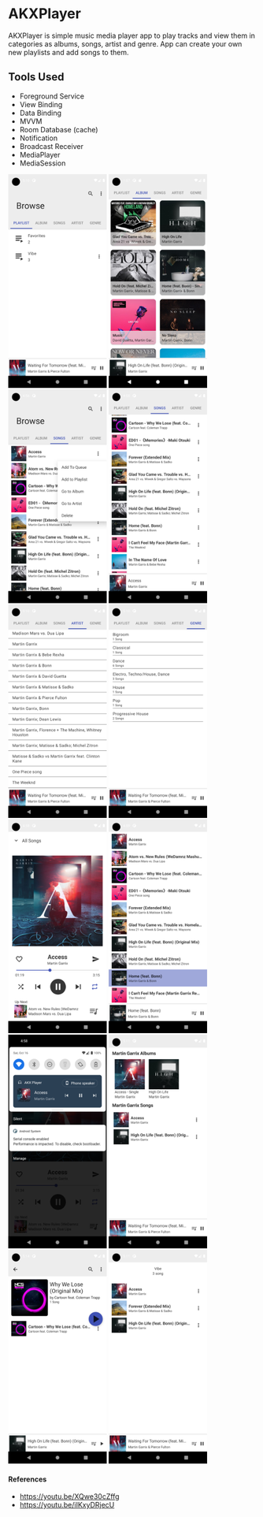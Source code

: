 # AKXPlayer
AKXPlayer is simple music media player app to play tracks and view them in categories as albums, songs, artist and genre. 
App can create your own new playlists and add songs to them.


## Tools Used
* Foreground Service
* View Binding
* Data Binding
* MVVM
* Room Database (cache)
* Notification
* Broadcast Receiver
* MediaPlayer
* MediaSession

<p float="left">
  <img src="screenshots/BROWSE_PLAYLISTS_SCREEN.png"  width="200"  />
  <img src="screenshots/BROWSE_ALBUM_SCREEN.png" width="200" /> 
  <img src="screenshots/BROWSE_SONGS_SCREEN.png" width="200" />
  <img src="screenshots/BROWSE_SONGS_SCREEN2.png"  width="200"  />
  <img src="screenshots/BROWSE_ARTIST_SCREEN.png" width="200" /> 
  <img src="screenshots/BROWSE_GENRE_SCREEN.png" width="200" />
  <img src="screenshots/PLAYBACK_SCREEN.png"  width="200"  />
  <img src="screenshots/QUEUE_SCREEN.png" width="200" /> 
  <img src="screenshots/FOREGROUND_NOTIFICATION.png" width="200" />
  <img src="screenshots/ARTIST_DETAILS_SCREEN2.png"  width="200"  />
  <img src="screenshots/ALBUM_DETAILS_SCREEN.png" width="200" /> 
  <img src="screenshots/GENRE_PLAYLIST_DETAILS_SCREEN.png" width="200" />
</p>

#### References
* https://youtu.be/XQwe30cZffg
* https://youtu.be/iIKxyDRjecU
